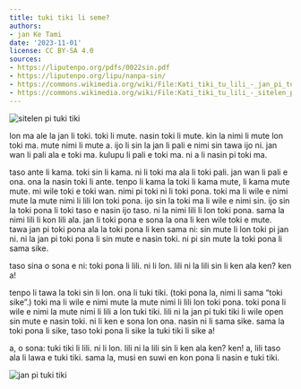 ```yaml
---
title: tuki tiki li seme?
authors:
- jan Ke Tami
date: '2023-11-01'
license: CC BY-SA 4.0
sources:
- https://liputenpo.org/pdfs/0022sin.pdf
- https://liputenpo.org/lipu/nanpa-sin/
- https://commons.wikimedia.org/wiki/File:Kati_tiki_tu_lili_-_jan_pi_tuki_tiki.png
- https://commons.wikimedia.org/wiki/File:Kati_tiki_tu_lili_-_sitelen_pi_tuki_tiki.png
---
```


![sitelen pi tuki tiki](https://upload.wikimedia.org/wikipedia/commons/c/c7/Kati_tiki_tu_lili_-_sitelen_pi_tuki_tiki.png)

lon ma ale la jan li toki. toki li mute. nasin toki li mute. kin la nimi li mute lon toki ma. mute nimi li mute a. ijo li sin la jan li pali e nimi sin tawa ijo ni. jan wan li pali ala e toki ma. kulupu li pali e toki ma. ni a li nasin pi toki ma.

taso ante li kama. toki sin li kama. ni li toki ma ala li toki pali. jan wan li pali e ona. ona la nasin toki li ante. tenpo li kama la toki li kama mute, li kama mute mute. mi wile toki e toki wan. nimi pi toki ni li toki pona. toki ma li wile e nimi mute la mute nimi li lili lon toki pona. ijo sin la toki ma li wile e nimi sin. ijo sin la toki pona li toki taso e nasin ijo taso. ni la nimi lili li lon toki pona. sama la nimi lili li kon lili ala. jan li toki pona e sona la ona li ken wile toki e mute. tawa jan pi toki pona ala la toki pona li ken sama ni: sin mute li lon toki pi jan ni. ni la jan pi toki pona li sin mute e nasin toki. ni pi sin mute la toki pona li sama sike.

taso sina o sona e ni: toki pona li lili. ni li lon. lili ni la lili sin li ken ala ken? ken a!

tenpo li tawa la toki sin li lon. ona li tuki tiki. (toki pona la, nimi li sama “toki sike”.) toki ma li wile e nimi mute la mute nimi li lili lon toki pona. toki pona li wile e nimi la mute nimi li lili a lon tuki tiki. lili ni la jan pi tuki tiki li wile open sin mute e nasin toki. ni li ken e sona lon ona. nasin ni li sama sike. sama la toki pona li sike, taso toki pona li sike la tuki tiki li sike a!

a, o sona: tuki tiki li lili. ni li lon. lili ni la lili sin li ken ala ken? ken! a, lili taso ala li lawa e tuki tiki. sama la, musi en suwi en kon pona li nasin e tuki tiki.

![jan pi tuki tiki](https://upload.wikimedia.org/wikipedia/commons/e/ef/Kati_tiki_tu_lili_-_jan_pi_tuki_tiki.png)